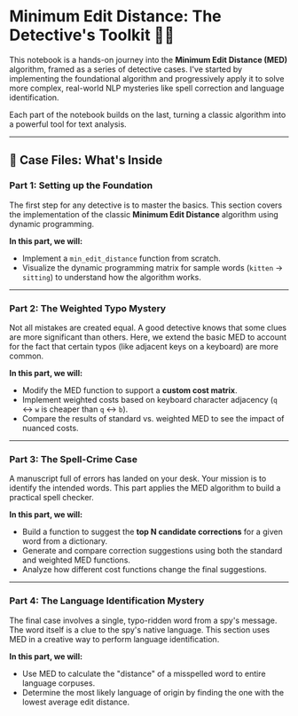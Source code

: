 # Minimum Edit Distance: The Detective's Toolkit 🕵️‍♂️

This notebook is a hands-on journey into the **Minimum Edit Distance (MED)** algorithm, framed as a series of detective cases. I've started by implementing the foundational algorithm and progressively apply it to solve more complex, real-world NLP mysteries like spell correction and language identification.

Each part of the notebook builds on the last, turning a classic algorithm into a powerful tool for text analysis.

---

## 📜 Case Files: What's Inside

### Part 1: Setting up the Foundation

The first step for any detective is to master the basics. This section covers the implementation of the classic **Minimum Edit Distance** algorithm using dynamic programming.

**In this part, we will:**
* Implement a `min_edit_distance` function from scratch.
* Visualize the dynamic programming matrix for sample words (`kitten` → `sitting`) to understand how the algorithm works.

---

### Part 2: The Weighted Typo Mystery

Not all mistakes are created equal. A good detective knows that some clues are more significant than others. Here, we extend the basic MED to account for the fact that certain typos (like adjacent keys on a keyboard) are more common.

**In this part, we will:**
* Modify the MED function to support a **custom cost matrix**.
* Implement weighted costs based on keyboard character adjacency (`q` ↔ `w` is cheaper than `q` ↔ `b`).
* Compare the results of standard vs. weighted MED to see the impact of nuanced costs.

---

### Part 3: The Spell-Crime Case

A manuscript full of errors has landed on your desk. Your mission is to identify the intended words. This part applies the MED algorithm to build a practical spell checker.

**In this part, we will:**
* Build a function to suggest the **top N candidate corrections** for a given word from a dictionary.
* Generate and compare correction suggestions using both the standard and weighted MED functions.
* Analyze how different cost functions change the final suggestions.

---

### Part 4: The Language Identification Mystery

The final case involves a single, typo-ridden word from a spy's message. The word itself is a clue to the spy's native language. This section uses MED in a creative way to perform language identification.

**In this part, we will:**
* Use MED to calculate the "distance" of a misspelled word to entire language corpuses.
* Determine the most likely language of origin by finding the one with the lowest average edit distance.
